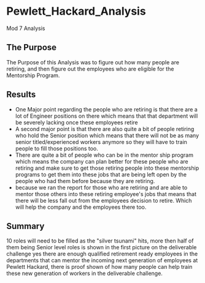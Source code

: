# Pewlett_Hackard_Analysis
Mod 7 Analysis 
## The Purpose
The Purpose of this Analysis was to figure out how many people are retiring, and then figure out the employees who are eligible for the Mentorship Program. 
## Results
* One Major point regarding the people who are retiring is that there are a lot of Engineer positions on there which means that that department will be severely lacking once these employees retire
* A second major point is that there are also quite a bit of people retiring who hold the Senior position which means that there will not be as many senior titled/experienced workers anymore so they will have to train people to fill those positions too. 
* There are quite a bit of people who can be in the mentor ship program which means the company can plan better for these people who are retiring and make sure to get those retiring people into these mentorship programs to get them into these jobs that are being left open by the people who had them before because they are retiring. 
* because we ran the report for those who are retiring and are able to mentor those others into these retiring employee's jobs that means that there will be less fall out from the employees decision to retire. Which will help the company and the employees there too. 

## Summary 
10 roles will need to be filled as the "silver tsunami" hits, more then half of them being Senior level roles is shown in the first picture on the deliverable challenge
yes there are enough qualified retirement ready employees in the departments that can mentor the incoming next generation of employees at Pewlett Hackard, there is proof shown of how many people can help train these new generation of workers in the deliverable challenge. 
